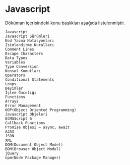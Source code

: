 # Javascript

Döküman içerisindeki konu başlıkları aşağıda listelenmiştir.

`Javascript`<br>
`Javascript Sürümleri`<br>
`Kod Yazma Notasyonları`<br>
`İsimlendirme Kuralları`<br>
`Comment Lines`<br>
`Escape Characters`<br>
`Data Types`<br>
`Variables`<br>
`Type Conversion`<br>
`Konsol Komutları`<br>
`Operators`<br>
`Conditional Statements`<br>
`Loops`<br>
`Deyimler`<br>
`İşlem Önceliği`<br>
`Functions`<br>
`Arrays`<br>
`Error Management`<br>
`OOP(Object Oriented Programming)`<br>
`Javascript Objeleri`<br>
`ECMAScript 6`<br>
`Callback Functions`<br>
`Promise Objesi – async, await`<br>
`AJAX`<br>
`JSON`<br>
`XML`<br>
`DOM(Document Object Model)`<br>
`BOM(Browser Object Model)`<br>
`jQuery`<br>
`npm(Node Package Manager)`<br>
